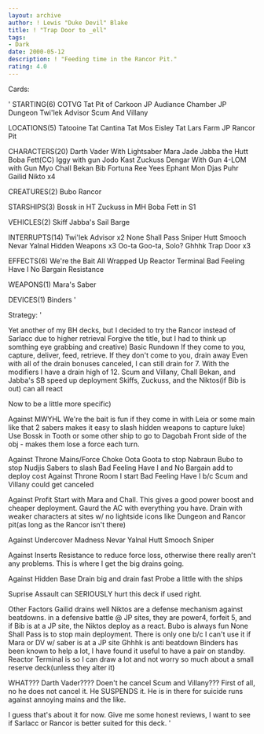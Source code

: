 ```yaml
---
layout: archive
author: ! Lewis "Duke Devil" Blake
title: ! "Trap Door to _ell"
tags:
- Dark
date: 2000-05-12
description: ! "Feeding time in the Rancor Pit."
rating: 4.0
---
```

Cards: 

' STARTING(6)
COTVG
Tat Pit of Carkoon
JP Audiance Chamber
JP Dungeon
Twi'lek Advisor
Scum And Villany

 LOCATIONS(5)
Tatooine
Tat Cantina
Tat Mos Eisley
Tat Lars Farm
JP Rancor Pit

 CHARACTERS(20)
Darth Vader With Lightsaber
Mara Jade
Jabba the Hutt
Boba Fett(CC)
Iggy with gun
Jodo Kast
Zuckuss
Dengar With Gun
4-LOM with Gun
Myo
Chall Bekan
Bib Fortuna
Ree Yees
Ephant Mon
Djas Puhr
Gailid
Nikto x4

 CREATURES(2)
Bubo
Rancor

 STARSHIPS(3)
Bossk in HT
Zuckuss in MH
Boba Fett in S1

 VEHICLES(2)
Skiff
Jabba's Sail Barge

 INTERRUPTS(14)
Twi'lek Advisor x2
None Shall Pass
Sniper
Hutt Smooch
Nevar Yalnal
Hidden Weapons x3
Oo-ta Goo-ta, Solo?
Ghhhk
Trap Door x3

 EFFECTS(6)
We're the Bait
All Wrapped Up
Reactor Terminal
Bad Feeling Have I
No Bargain
Resistance

 WEAPONS(1)
Mara's Saber

 DEVICES(1)
Binders
'

Strategy: '

Yet another of my BH decks, but I decided to try the Rancor instead of Sarlacc due to higher retrieval
Forgive the title, but I had to think up somthing eye grabbing and creative)
Basic Rundown
If they come to you, capture, deliver, feed, retrieve.
If they don't come to you, drain away
Even with all of the drain bonuses canceled, I can still drain for 7.  With the modifiers I have a drain high of 12.
Scum and Villany, Chall Bekan, and Jabba's SB speed up deployment
Skiffs, Zuckuss, and the Niktos(if Bib is out) can all react

Now to be a little more specific)

Against MWYHL
We're the bait is fun if they come in with Leia or some main like that
2 sabers makes it easy to slash
hidden weapons to capture luke)
Use Bossk in Tooth or some other ship to go to Dagobah
Front side of the obj - makes them lose a force each turn.

 Against Throne Mains/Force Choke
Oota Goota to stop Nabraun
Bubo to stop Nudjis
Sabers to slash
Bad Feeling Have I and No Bargain add to deploy cost
Against Throne Room I start Bad Feeling Have I b/c Scum and Villany could get canceled

 Against Profit
Start with Mara and Chall.  This gives a good power boost and cheaper deployment.
Gaurd the AC with everything you have.	Drain with weaker characters at sites w/ no lightside icons like Dungeon and Rancor pit(as long as the Rancor isn't there)

Against Undercover Madness
Nevar Yalnal
Hutt Smooch
Sniper

Against Inserts
Resistance to reduce force loss, otherwise there really aren't any problems.  This is where I get the big drains going.

Against Hidden Base
Drain big and drain fast
Probe a little with the ships

Suprise Assault can SERIOUSLY hurt this deck if used right.

Other Factors
Gailid drains well
Niktos are a defense mechanism against beatdowns.  in a defensive battle @ JP sites, they are power4, forfeit 5, and if Bib is at a JP site, the Niktos deploy as a react.
Bubo is always fun
None Shall Pass is to stop main deployment.  There is only one b/c I can't use it if Mara or DV w/ saber is at a JP site
Ghhhk is anti beatdown
Binders has been known to help a lot, I have found it useful to have a pair on standby.
Reactor Terminal is so I can draw a lot and not worry so much about a small reserve deck(unless they alter it)

WHAT??? Darth Vader???? Doen't he cancel Scum and Villany???
First of all, no he does not cancel it.  He SUSPENDS it.
He is in there for suicide runs against annoying mains and the like.

I guess that's about it for now.  Give me some honest reviews, I want to see if Sarlacc or Rancor is better suited for this deck.  '